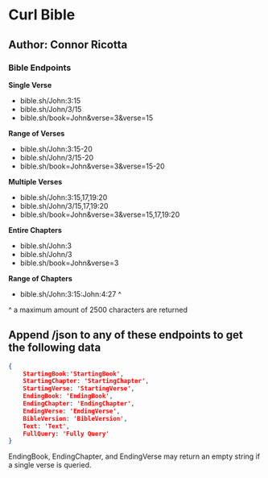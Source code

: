 # Curl Bible
## Author: Connor Ricotta
### Bible Endpoints
**Single Verse**
* bible.sh/John:3:15
* bible.sh/John/3/15
* bible.sh/book=John&verse=3&verse=15

**Range of Verses**
* bible.sh/John:3:15-20
* bible.sh/John/3/15-20
* bible.sh/book=John&verse=3&verse=15-20

**Multiple Verses**
* bible.sh/John:3:15,17,19:20
* bible.sh/John/3/15,17,19:20
* bible.sh/book=John&verse=3&verse=15,17,19:20
 
**Entire Chapters**
* bible.sh/John:3
* bible.sh/John/3
* bible.sh/book=John&verse=3

**Range of Chapters**
* bible.sh/John:3:15:John:4:27 ^

^ a maximum amount of 2500 characters are returned

## Append /json to any of these endpoints to get the following data
```json
{
    StartingBook:'StartingBook',
    StartingChapter: 'StartingChapter',
    StartingVerse: 'StartingVerse',
    EndingBook: 'EndingBook',
    EndingChapter: 'EndingChapter',
    EndingVerse: 'EndingVerse',
    BibleVersion: 'BibleVersion',
    Text: 'Text',
    FullQuery: 'Fully Query'
}
```
EndingBook, EndingChapter, and EndingVerse may return an empty string if a single verse is queried.
